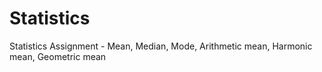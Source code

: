 # Statistics
Statistics Assignment - Mean, Median, Mode, Arithmetic mean, Harmonic mean, Geometric mean
